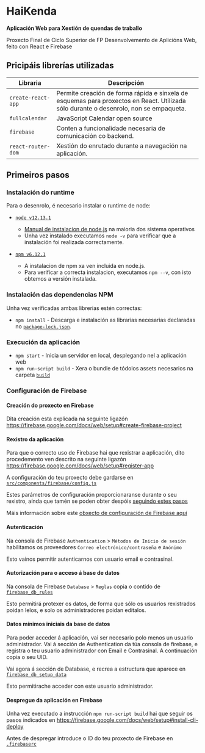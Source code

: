 # HaiKenda

**Aplicación Web para Xestión de quendas de traballo**

Proxecto Final de Ciclo Superior de FP Desenvolvemento de Aplicións Web, feito con React e Firebase

## Pricipáis librerías utilizadas
 
| Libraria | Descripción |
| ------------- | ------------- |
| `create-react-app` | Permite creación de forma rápida e sinxela de esquemas para proxectos en React. Utilizada sólo durante o desenrolo, non se empaqueta. |
| `fullcalendar`  | JavaScript Calendar open source |
| `firebase` | Conten a funcionalidade necesaria de comunicación co backend.
| `react-router-dom` | Xestión do enrutado durante a navegación na aplicación.

## Primeiros pasos

### Instalación do runtime

Para o desenrolo, é necesario instalar o runtime de node:

* [`node v12.13.1`](https://nodejs.org/es/download/)
    * [Manual de instalacion de node.js](https://github.com/nodesource/distributions/blob/master/README.md) na maioria dos sistema operativos
    * Unha vez instalado executamos `node -v` para verificar que a instalación foi realizada correctamente.

* [`npm v6.12.1`](https://www.npmjs.com/get-npm)
    * A instalacion de npm xa ven incluida en node.js.
    * Para verificar a correcta instalacion, executamos `npm --v`, con isto obtemos a versión instalada.

### Instalación das dependencias NPM

Unha vez verificadas ambas librerias estén correctas:
* `npm install` - Descarga e instalación as librarias necesarias declaradas no [`package-lock.json`](package-lock.json). 

### Execución da aplicación

* `npm start` -  Inicia un servidor en local, desplegando nel a aplicación web
* `npm run-script build` - Xera o bundle de tódolos assets necesarios na carpeta [`build`](build)


### Configuración de Firebase

#### Creación do proxecto en Firebase

Dita creación esta explicada na seguinte ligazón https://firebase.google.com/docs/web/setup#create-firebase-project

#### Rexistro da aplicación 

Para que o correcto uso de Firebase hai que rexistrar a aplicación, dito procedemento ven descrito na seguinte ligazón https://firebase.google.com/docs/web/setup#register-app

A configuración do teu proxecto debe gardarse en [`src/components/firebase/config.js`](src/components/firebase/config.js)

Estes parámetros de configuración proporcionaranse durante o seu rexistro, aínda que tamén se poden obter despóis [seguindo estes pasos](https://support.google.com/firebase/answer/7015592)

Máis información sobre este [obxecto de configuración de Firebase aquí](https://firebase.google.com/docs/web/setup#config-object)

#### Autenticación

Na consola de Firebase `Authentication` > `Métodos de Inicio de sesión` habilitamos os proveedores `Correo electrónico/contraseña` e `Anónimo`

Esto vainos permitir autenticarnos con usuario email e contrasinal.

#### Autorización para o acceso á base de datos

Na consola de Firebase `Database` > `Reglas` copia o contido de [`firebase_db_rules`](firebase_db_rules)

Esto permitirá protexer os datos, de forma que sólo os usuarios rexistrados poidan lelos, e solo os administradores poidan editalos.

#### Datos mínimos iniciais da base de datos

Para poder acceder á aplicación, vai ser necesario polo menos un usuario administrador.
Vai á sección de Authentication da túa consola de firebase, e registra o teu usuario administrador con Email e Contrasinal.
A continuación copia o seu UID.

Vai agora á sección de Database, e recrea a estructura que aparece en [`firebase_db_setup_data`](firebase_db_setup_data)

Esto permitirache acceder con este usuario administrador.

#### Despregue da aplicación en Firebase

Unha vez executado a instrucción `npm run-script build` hai que seguir os pasos indicados en https://firebase.google.com/docs/web/setup#install-cli-deploy

Antes de despregar introduce o ID do teu proxecto de Firebase en [`.firebaserc`](.firebaserc)